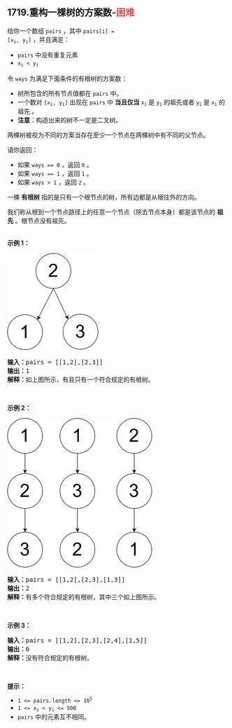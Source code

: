 ## 1719.重构一棵树的方案数-<font color=#EF4743>困难</font>

给你一个数组 `pairs` ，其中 <code>pairs[i] = [x<sub>i</sub>, y<sub>i</sub>]</code> ，并且满足：  

  * `pairs` 中没有重复元素  
  * <code>x<sub>i</sub> < y<sub>i</sub></code>  

令 `ways` 为满足下面条件的有根树的方案数：  
  * 树所包含的所有节点值都在 `pairs` 中。  
  * 一个数对 <code>[x<sub>i</sub>, y<sub>i</sub>]</code> 出现在 `pairs` 中 **当且仅当** <code>x<sub>i</sub></code> 是 <code>y<sub>i</sub></code> 的祖先或者 <code>y<sub>i</sub></code> 是 <code>x<sub>i</sub></code> 的祖先 。  
  * **注意**：构造出来的树不一定是二叉树。  

两棵树被视为不同的方案当存在至少一个节点在两棵树中有不同的父节点。  

请你返回：

  * 如果 `ways == 0` ，返回 `0` 。  
  * 如果 `ways == 1` ，返回 `1` 。  
  * 如果 `ways > 1` ，返回 `2` 。  

一棵 **有根树** 指的是只有一个根节点的树，所有边都是从根往外的方向。

我们称从根到一个节点路径上的任意一个节点（除去节点本身）都是该节点的 **祖先** 。根节点没有祖先。<br>
<br>

**示例 1：**

![](../resources/img/1719.重构一棵树的方案数-1.png)

<pre>
<b>输入：</b>pairs = [[1,2],[2,3]]
<b>输出：</b>1
<b>解释：</b>如上图所示，有且只有一个符合规定的有根树。
</pre>

<br>

**示例 2：**

![](../resources/img/1719.重构一棵树的方案数-2.png)

<pre>
<b>输入：</b>pairs = [[1,2],[2,3],[1,3]]
<b>输出：</b>2
<b>解释：</b>有多个符合规定的有根树，其中三个如上图所示。
</pre>

<br>

**示例 3：**

<pre>
<b>输入：</b>pairs = [[1,2],[2,3],[2,4],[1,5]]
<b>输出：</b>0
<b>解释：</b>没有符合规定的有根树。
</pre>

<br>

**提示：**

- <code>1 <= pairs.length <= 10<sup>5</sup></code>
- <code>1 <= x<sub>i</sub> < y<sub>i</sub> <= 500</code>
- `pairs` 中的元素互不相同。